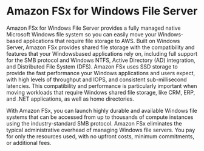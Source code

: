 # Amazon FSx for Windows File Server 
Amazon FSx for Windows File Server provides a fully managed native Microsoft Windows file system so you can easily move your Windows-based applications that require file storage to AWS. Built on Windows Server, Amazon FSx provides shared file storage with the compatibility and features that your Windowsbased applications rely on, including full support for the SMB protocol and Windows NTFS, Active Directory (AD) integration, and Distributed File System (DFS). Amazon FSx uses SSD storage to provide the fast performance your Windows applications and users expect, with high levels of throughput and IOPS, and consistent sub-millisecond latencies. This compatibility and performance is particularly important when moving workloads that require Windows shared file storage, like CRM, ERP, and .NET applications, as well as home directories.

With Amazon FSx, you can launch highly durable and available Windows file systems that can be accessed from up to thousands of compute instances using the industry-standard SMB protocol. Amazon FSx eliminates the typical administrative overhead of managing Windows file servers. You pay for only the resources used, with no upfront costs, minimum commitments, or additional fees.